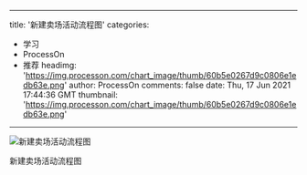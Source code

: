 
---
title: '新建卖场活动流程图'
categories: 
 - 学习
 - ProcessOn
 - 推荐
headimg: 'https://img.processon.com/chart_image/thumb/60b5e0267d9c0806e1edb63e.png'
author: ProcessOn
comments: false
date: Thu, 17 Jun 2021 17:44:36 GMT
thumbnail: 'https://img.processon.com/chart_image/thumb/60b5e0267d9c0806e1edb63e.png'
---

<div>   
<img class="thumb" alt="新建卖场活动流程图" src="https://img.processon.com/chart_image/thumb/60b5e0267d9c0806e1edb63e.png" referrerpolicy="no-referrer">
<p>新建卖场活动流程图</p>  
</div>
            